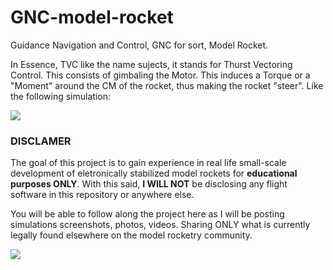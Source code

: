 # GNC-model-rocket
Guidance Navigation and Control, GNC for sort, Model Rocket.

In Essence, TVC like the name sujects, it stands for Thurst Vectoring Control. This consists of gimbaling the Motor. This induces a Torque or a "Moment" around the CM of the rocket, thus making the rocket "steer". Like the following simulation:

![](https://www.grc.nasa.gov/www/k-12/rocket/Images/pitch.gif)


### DISCLAMER
The goal of this project is to gain experience in real life small-scale development of eletronically stabilized  model rockets for **educational purposes ONLY**.
With this said, **I WILL NOT** be disclosing any flight software in this repository or anywhere else.

You will be able to follow along the project here as I will be posting simulations screenshots, photos, videos.
Sharing ONLY what is currently legally found elsewhere on the model rocketry community.

![](https://www.grc.nasa.gov/www/k-12/rocket/Images/rktcontrl.gif)
